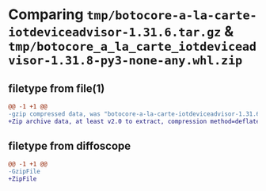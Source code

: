 # Comparing `tmp/botocore-a-la-carte-iotdeviceadvisor-1.31.6.tar.gz` & `tmp/botocore_a_la_carte_iotdeviceadvisor-1.31.8-py3-none-any.whl.zip`

## filetype from file(1)

```diff
@@ -1 +1 @@
-gzip compressed data, was "botocore-a-la-carte-iotdeviceadvisor-1.31.6.tar", last modified: Thu Jul 20 01:20:21 2023, max compression
+Zip archive data, at least v2.0 to extract, compression method=deflate
```

## filetype from diffoscope

```diff
@@ -1 +1 @@
-GzipFile
+ZipFile
```

